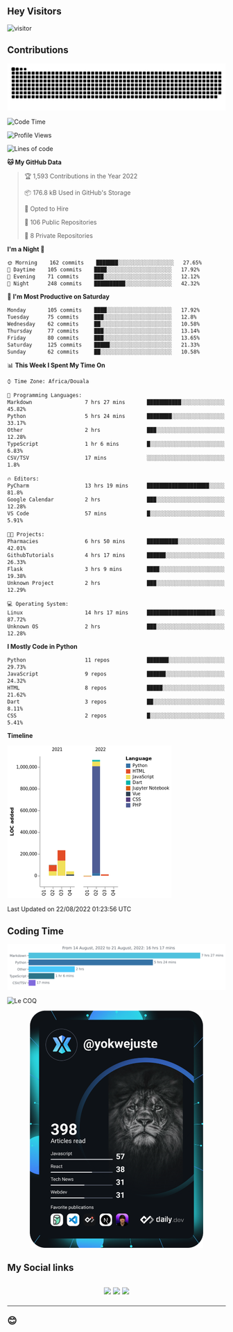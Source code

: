 ## Hey Visitors
![visitor](https://profile-counter.glitch.me/yokwejuste/count.svg)

## Contributions
<p align="center">
  <img src="https://raw.githubusercontent.com/yokwejuste/yokwejuste/output/github-contribution-grid-snake.svg" />
</p>

<!--START_SECTION:waka-->
![Code Time](http://img.shields.io/badge/Code%20Time-1%2C070%20hrs%2023%20mins-blue)

![Profile Views](http://img.shields.io/badge/Profile%20Views-55-blue)

![Lines of code](https://img.shields.io/badge/From%20Hello%20World%20I%27ve%20Written-1%20Million%20lines%20of%20code-blue)

**🐱 My GitHub Data** 

> 🏆 1,593 Contributions in the Year 2022
 > 
> 📦 176.8 kB Used in GitHub's Storage 
 > 
> 💼 Opted to Hire
 > 
> 📜 106 Public Repositories 
 > 
> 🔑 8 Private Repositories  
 > 
**I'm a Night 🦉** 

```text
🌞 Morning    162 commits    ███████░░░░░░░░░░░░░░░░░░   27.65% 
🌆 Daytime    105 commits    ████░░░░░░░░░░░░░░░░░░░░░   17.92% 
🌃 Evening    71 commits     ███░░░░░░░░░░░░░░░░░░░░░░   12.12% 
🌙 Night      248 commits    ██████████░░░░░░░░░░░░░░░   42.32%

```
📅 **I'm Most Productive on Saturday** 

```text
Monday       105 commits    ████░░░░░░░░░░░░░░░░░░░░░   17.92% 
Tuesday      75 commits     ███░░░░░░░░░░░░░░░░░░░░░░   12.8% 
Wednesday    62 commits     ██░░░░░░░░░░░░░░░░░░░░░░░   10.58% 
Thursday     77 commits     ███░░░░░░░░░░░░░░░░░░░░░░   13.14% 
Friday       80 commits     ███░░░░░░░░░░░░░░░░░░░░░░   13.65% 
Saturday     125 commits    █████░░░░░░░░░░░░░░░░░░░░   21.33% 
Sunday       62 commits     ██░░░░░░░░░░░░░░░░░░░░░░░   10.58%

```


📊 **This Week I Spent My Time On** 

```text
⌚︎ Time Zone: Africa/Douala

💬 Programming Languages: 
Markdown                 7 hrs 27 mins       ███████████░░░░░░░░░░░░░░   45.82% 
Python                   5 hrs 24 mins       ████████░░░░░░░░░░░░░░░░░   33.17% 
Other                    2 hrs               ███░░░░░░░░░░░░░░░░░░░░░░   12.28% 
TypeScript               1 hr 6 mins         █░░░░░░░░░░░░░░░░░░░░░░░░   6.83% 
CSV/TSV                  17 mins             ░░░░░░░░░░░░░░░░░░░░░░░░░   1.8%

🔥 Editors: 
PyCharm                  13 hrs 19 mins      ████████████████████░░░░░   81.8% 
Google Calendar          2 hrs               ███░░░░░░░░░░░░░░░░░░░░░░   12.28% 
VS Code                  57 mins             █░░░░░░░░░░░░░░░░░░░░░░░░   5.91%

🐱‍💻 Projects: 
Pharmacies               6 hrs 50 mins       ██████████░░░░░░░░░░░░░░░   42.01% 
GithubTutorials          4 hrs 17 mins       ██████░░░░░░░░░░░░░░░░░░░   26.33% 
Flask                    3 hrs 9 mins        ████░░░░░░░░░░░░░░░░░░░░░   19.38% 
Unknown Project          2 hrs               ███░░░░░░░░░░░░░░░░░░░░░░   12.29%

💻 Operating System: 
Linux                    14 hrs 17 mins      ██████████████████████░░░   87.72% 
Unknown OS               2 hrs               ███░░░░░░░░░░░░░░░░░░░░░░   12.28%

```

**I Mostly Code in Python** 

```text
Python                   11 repos            ███████░░░░░░░░░░░░░░░░░░   29.73% 
JavaScript               9 repos             ██████░░░░░░░░░░░░░░░░░░░   24.32% 
HTML                     8 repos             █████░░░░░░░░░░░░░░░░░░░░   21.62% 
Dart                     3 repos             ██░░░░░░░░░░░░░░░░░░░░░░░   8.11% 
CSS                      2 repos             █░░░░░░░░░░░░░░░░░░░░░░░░   5.41%

```


**Timeline**

![Chart not found](https://raw.githubusercontent.com/yokwejuste/yokwejuste/master/charts/bar_graph.png) 


 Last Updated on 22/08/2022 01:23:56 UTC
<!--END_SECTION:waka-->

## Coding Time

[![wakatime-stats](https://github.com/yokwejuste/yokwejuste/blob/master/images/stat.svg)](https://wakatime.com/@yokwejuste)

![Le COQ](https://metrics.lecoq.io/yokwejuste/)
<p align="center">
  <a href="#"><img src="https://github.com/yokwejuste/yokwejuste/blob/master/devcard.svg" width="400" alt="Yonkeu K. Steve's Dev Card"/></a>
</p>
<h2>My Social links<h2>
<p align="center">
  <a href="https://twitter.com/yokwejuste"><img src="https://img.shields.io/badge/twitter-%231DA1F2.svg?style=for-the-badge&logo=Twitter&logoColor=white"></a>
  <a href="https://linkedin.com/in/yokwejuste"><img src="https://img.shields.io/badge/linkedin-%230077B5.svg?style=for-the-badge&logo=linkedin&logoColor=white"></a>
  <a href="https://instagram.com/yokwejuste0"><img src="https://img.shields.io/badge/instagram-%23E4405F.svg?style=for-the-badge&logo=Instagram&logoColor=white"></a>
</p>
<hr>
😊
